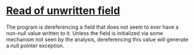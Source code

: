 # [Read of unwritten field](https://spotbugs.readthedocs.io/en/latest/bugDescriptions.html#NP_UNWRITTEN_FIELD)

 The program is dereferencing a field that does not seem to ever have a non-null value written to it.
Unless the field is initialized via some mechanism not seen by the analysis,
dereferencing this value will generate a null pointer exception.
